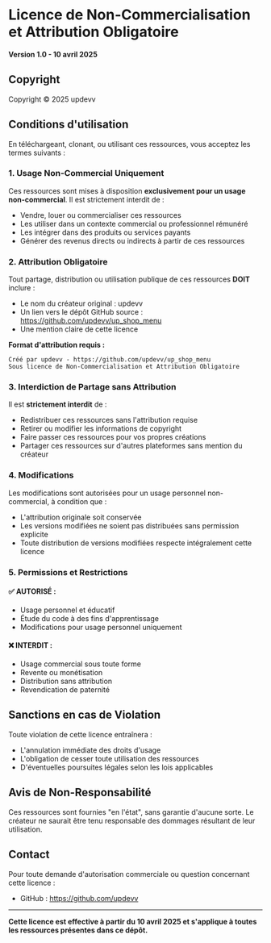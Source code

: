 # Licence de Non-Commercialisation et Attribution Obligatoire

**Version 1.0 - 10 avril 2025**

## Copyright

Copyright © 2025 updevv

## Conditions d'utilisation

En téléchargeant, clonant, ou utilisant ces ressources, vous acceptez les termes suivants :

### 1. Usage Non-Commercial Uniquement

Ces ressources sont mises à disposition **exclusivement pour un usage non-commercial**. Il est strictement interdit de :
- Vendre, louer ou commercialiser ces ressources
- Les utiliser dans un contexte commercial ou professionnel rémunéré
- Les intégrer dans des produits ou services payants
- Générer des revenus directs ou indirects à partir de ces ressources

### 2. Attribution Obligatoire

Tout partage, distribution ou utilisation publique de ces ressources **DOIT** inclure :
- Le nom du créateur original : updevv
- Un lien vers le dépôt GitHub source : https://github.com/updevv/up_shop_menu
- Une mention claire de cette licence

**Format d'attribution requis :**
```
Créé par updevv - https://github.com/updevv/up_shop_menu
Sous licence de Non-Commercialisation et Attribution Obligatoire
```

### 3. Interdiction de Partage sans Attribution

Il est **strictement interdit** de :
- Redistribuer ces ressources sans l'attribution requise
- Retirer ou modifier les informations de copyright
- Faire passer ces ressources pour vos propres créations
- Partager ces ressources sur d'autres plateformes sans mention du créateur

### 4. Modifications

Les modifications sont autorisées pour un usage personnel non-commercial, à condition que :
- L'attribution originale soit conservée
- Les versions modifiées ne soient pas distribuées sans permission explicite
- Toute distribution de versions modifiées respecte intégralement cette licence

### 5. Permissions et Restrictions

#### ✅ **AUTORISÉ :**
- Usage personnel et éducatif
- Étude du code à des fins d'apprentissage
- Modifications pour usage personnel uniquement

#### ❌ **INTERDIT :**
- Usage commercial sous toute forme
- Revente ou monétisation
- Distribution sans attribution
- Revendication de paternité

## Sanctions en cas de Violation

Toute violation de cette licence entraînera :
- L'annulation immédiate des droits d'usage
- L'obligation de cesser toute utilisation des ressources
- D'éventuelles poursuites légales selon les lois applicables

## Avis de Non-Responsabilité

Ces ressources sont fournies "en l'état", sans garantie d'aucune sorte. Le créateur ne saurait être tenu responsable des dommages résultant de leur utilisation.

## Contact

Pour toute demande d'autorisation commerciale ou question concernant cette licence :
- GitHub : https://github.com/updevv

---

**Cette licence est effective à partir du 10 avril 2025 et s'applique à toutes les ressources présentes dans ce dépôt.**
